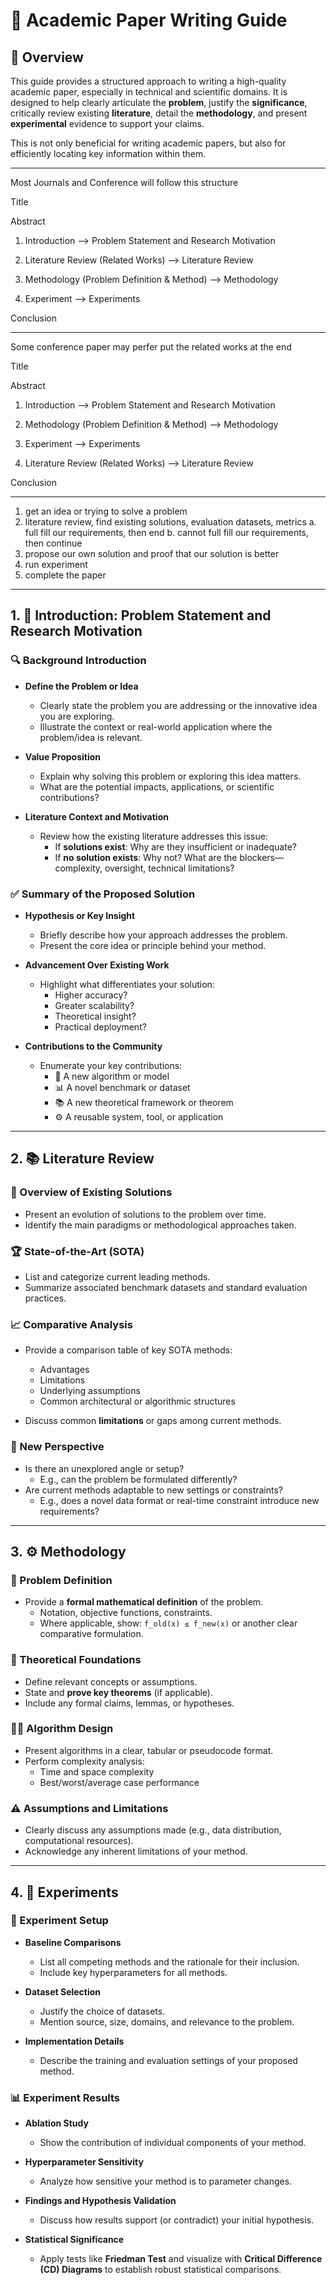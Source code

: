 # 📝 Academic Paper Writing Guide

## 📌 Overview

This guide provides a structured approach to writing a high-quality academic paper, especially in technical and scientific domains. It is designed to help clearly articulate the **problem**, justify the **significance**, critically review existing **literature**, detail the **methodology**, and present **experimental** evidence to support your claims.

This is not only beneficial for writing academic papers, but also for efficiently locating key information within them.

---

Most Journals and Conference will follow this structure

Title

Abstract

1. Introduction --> Problem Statement and Research Motivation

2. Literature Review (Related Works) --> Literature Review

3. Methodology (Problem Definition & Method) --> Methodology

4. Experiment --> Experiments

Conclusion

---

Some conference paper may perfer put the related works at the end

Title

Abstract

1. Introduction --> Problem Statement and Research Motivation

2. Methodology (Problem Definition & Method) --> Methodology

3. Experiment --> Experiments

4. Literature Review (Related Works) --> Literature Review

Conclusion

---

1. get an idea or trying to solve a problem
2. literature review, find existing solutions, evaluation datasets, metrics
   a. full fill our requirements, then end
   b. cannot full fill our requirements, then continue
3. propose our own solution and proof that our solution is better
4. run experiment
5. complete the paper

---

## 1. 🧠 Introduction: Problem Statement and Research Motivation

### 🔍 Background Introduction

- **Define the Problem or Idea**

  - Clearly state the problem you are addressing or the innovative idea you are exploring.
  - Illustrate the context or real-world application where the problem/idea is relevant.

- **Value Proposition**

  - Explain why solving this problem or exploring this idea matters.
  - What are the potential impacts, applications, or scientific contributions?

- **Literature Context and Motivation**
  - Review how the existing literature addresses this issue:
    - If **solutions exist**: Why are they insufficient or inadequate?
    - If **no solution exists**: Why not? What are the blockers—complexity, oversight, technical limitations?

### ✅ Summary of the Proposed Solution

- **Hypothesis or Key Insight**

  - Briefly describe how your approach addresses the problem.
  - Present the core idea or principle behind your method.

- **Advancement Over Existing Work**

  - Highlight what differentiates your solution:
    - Higher accuracy?
    - Greater scalability?
    - Theoretical insight?
    - Practical deployment?

- **Contributions to the Community**
  - Enumerate your key contributions:
    - 📐 A new algorithm or model
    - 📊 A novel benchmark or dataset
    - 📚 A new theoretical framework or theorem
    - ⚙️ A reusable system, tool, or application

---

## 2. 📚 Literature Review

### 🧩 Overview of Existing Solutions

- Present an evolution of solutions to the problem over time.
- Identify the main paradigms or methodological approaches taken.

### 🏆 State-of-the-Art (SOTA)

- List and categorize current leading methods.
- Summarize associated benchmark datasets and standard evaluation practices.

### 📈 Comparative Analysis

- Provide a comparison table of key SOTA methods:

  - Advantages
  - Limitations
  - Underlying assumptions
  - Common architectural or algorithmic structures

- Discuss common **limitations** or gaps among current methods.

### 🔄 New Perspective

- Is there an unexplored angle or setup?
  - E.g., can the problem be formulated differently?
- Are current methods adaptable to new settings or constraints?
  - E.g., does a novel data format or real-time constraint introduce new requirements?

---

## 3. ⚙️ Methodology

### 🧮 Problem Definition

- Provide a **formal mathematical definition** of the problem.
  - Notation, objective functions, constraints.
  - Where applicable, show: `f_old(x) ≤ f_new(x)` or another clear comparative formulation.

### 📘 Theoretical Foundations

- Define relevant concepts or assumptions.
- State and **prove key theorems** (if applicable).
- Include any formal claims, lemmas, or hypotheses.

### 🧑‍💻 Algorithm Design

- Present algorithms in a clear, tabular or pseudocode format.
- Perform complexity analysis:
  - Time and space complexity
  - Best/worst/average case performance

### ⚠️ Assumptions and Limitations

- Clearly discuss any assumptions made (e.g., data distribution, computational resources).
- Acknowledge any inherent limitations of your method.

---

## 4. 🔬 Experiments

### 🧪 Experiment Setup

- **Baseline Comparisons**

  - List all competing methods and the rationale for their inclusion.
  - Include key hyperparameters for all methods.

- **Dataset Selection**

  - Justify the choice of datasets.
  - Mention source, size, domains, and relevance to the problem.

- **Implementation Details**
  - Describe the training and evaluation settings of your proposed method.

### 📊 Experiment Results

- **Ablation Study**

  - Show the contribution of individual components of your method.

- **Hyperparameter Sensitivity**

  - Analyze how sensitive your method is to parameter changes.

- **Findings and Hypothesis Validation**

  - Discuss how results support (or contradict) your initial hypothesis.

- **Statistical Significance**
  - Apply tests like **Friedman Test** and visualize with **Critical Difference (CD) Diagrams** to establish robust statistical comparisons.
